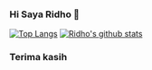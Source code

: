 ### Hi Saya Ridho 👋
[![Top Langs](https://github-readme-stats.vercel.app/api/top-langs/?username=OdierBambi&layout=compact)](https://github.com/anuraghazra/github-readme-stats)
[![Ridho's github stats](https://github-readme-stats.vercel.app/api?username=RidhoNGPX&theme=blue-green)](https://github.com/anuraghazra/github-readme-stats)
### Terima kasih

